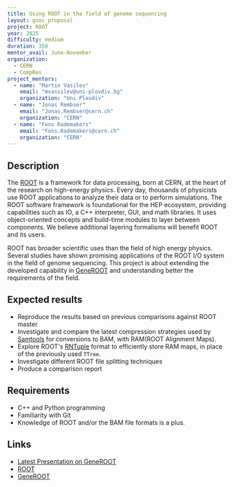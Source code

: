 ```yaml
---
title: Using ROOT in the field of genome sequencing
layout: gsoc_proposal
project: ROOT
year: 2025
difficulty: medium
duration: 350
mentor_avail: June-November
organization: 
  - CERN
  - CompRes
project_mentors:
  - name: "Martin Vasilev"
    email: "mvassilev@uni-plovdiv.bg"
    organization: "Uni Plovdiv"
  - name: "Jonas Rembser"
    email: "Jonas.Rembser@cern.ch"
    organization: "CERN"
  - name: "Fons Rademakers"
    email: "Fons.Rademakers@cern.ch"
    organization: "CERN"
---
```


## Description

The [ROOT](https://root.cern/) is a framework for data processing, born at CERN,
at the heart of the research on high-energy physics. Every day, thousands of
physicists use ROOT applications to analyze their data or to perform
simulations. The ROOT software framework is foundational for the HEP ecosystem,
providing capabilities such as IO, a C++ interpreter, GUI, and math
libraries. It uses object-oriented concepts and build-time modules to layer
between components. We believe additional layering formalisms will benefit ROOT
and its users.

ROOT has broader scientific uses than the field of high energy physics. Several
studies have shown promising applications of the ROOT I/O system in the field
of genome sequencing. This project is about extending the developed capability
in [GeneROOT](https://github.com/GeneROOT) and understanding better the
requirements of the field.


## Expected results
* Reproduce the results based on previous comparisons against ROOT master
* Investigate and compare the latest compression strategies used by [Samtools](https://www.htslib.org/) for conversions to BAM, with RAM(ROOT Alignment Maps).
* Explore ROOT's [RNTuple](https://root.cern/doc/v622/md_tree_ntuple_v7_doc_README.html) format to efficiently store RAM maps, in place of the previously used `TTree`.
* Investigate different ROOT file splitting techniques
* Produce a comparison report


## Requirements
* C++ and Python programming
* Familiarity with Git
* Knowledge of ROOT and/or the BAM file formats is a plus.

## Links
* [Latest Presentation on GeneROOT](https://indico.cern.ch/event/655464/)
* [ROOT](https://root.cern/)
* [GeneROOT](https://github.com/GeneROOT)
